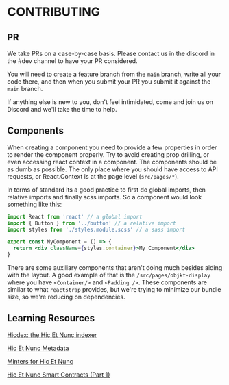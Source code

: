 # CONTRIBUTING

## PR

We take PRs on a case-by-case basis. Please contact us in the discord in the #dev channel to have your PR considered.

You will need to create a feature branch from the `main` branch, write all your code there, and then when you submit your PR you submit it against the `main` branch.

If anything else is new to you, don't feel intimidated, come and join us on Discord and we'll take the time to help.

## Components

When creating a component you need to provide a few properties in order to render the component properly. Try to avoid creating prop drilling, or even accessing react context in a component. The components should be as dumb as possible. The only place where you should have access to API requests, or React.Context is at the page level (`src/pages/*`).

In terms of standard its a good practice to first do global imports, then relative imports and finally scss imports. So a component would look something like this:

```jsx
import React from 'react' // a global import
import { Button } from '../button' // a relative import
import styles from './styles.module.scss' // a sass import

export const MyComponent = () => {
  return <div className={styles.container}>My Component</div>
}
```

There are some auxiliary components that aren't doing much besides aiding with the layout. A good example of that is the `/src/pages/objkt-display` where you have `<Container/>` and `<Padding />`. These components are similar to what `reactstrap` provides, but we're trying to minimize our bundle size, so we're reducing on dependencies.

## Learning Resources
[Hicdex: the Hic Et Nunc indexer](https://leonnicholls.medium.com/hicdex-the-hic-et-nunc-indexer-bd45f27a228f)

[Hic Et Nunc Metadata](https://leonnicholls.medium.com/hic-et-nunc-metadata-40e594530e31)

[Minters for Hic Et Nunc](https://leonnicholls.medium.com/minters-for-hic-et-nunc-8b244b3d7ce0?source=user_profile---------1----------------------------)

[Hic Et Nunc Smart Contracts (Part 1)](https://leonnicholls.medium.com/hic-et-nunc-smart-contracts-part-1-e4ad5d0934b9)
